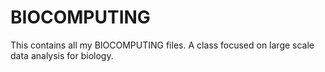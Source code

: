 # BIOCOMPUTING

This contains all my BIOCOMPUTING files. A class focused on large scale 
data analysis for biology.
